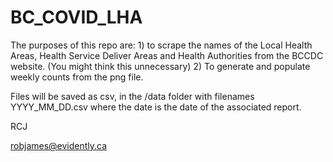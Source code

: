 # BC_COVID_LHA

The purposes of this repo are:  1) to scrape the names of the Local Health Areas, Health Service Deliver Areas and Health Authorities from the BCCDC website. (You might think this unnecessary) 2) To generate and populate weekly counts from the png file.

Files will be saved as csv, in the /data folder with filenames YYYY_MM_DD.csv where the date is the date of the associated report.

RCJ

robjames@evidently.ca

